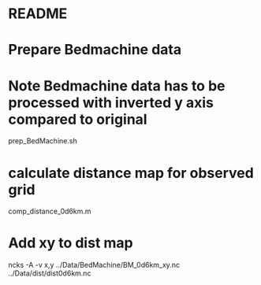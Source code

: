 # README

# Prepare Bedmachine data
# Note Bedmachine data has to be processed with inverted y axis compared to original
prep_BedMachine.sh

# calculate distance map for observed grid
comp_distance_0d6km.m

# Add xy to dist map
ncks -A -v x,y ../Data/BedMachine/BM_0d6km_xy.nc ../Data/dist/dist0d6km.nc

